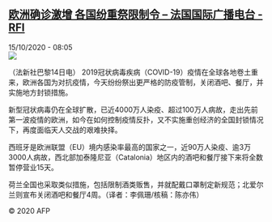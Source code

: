 <!--1602744904000-->
[欧洲确诊激增 各国纷重祭限制令 – 法国国际广播电台 - RFI](http://www.rfi.fr//cn/contenu/20201015-%E6%AC%A7%E6%B4%B2%E7%A1%AE%E8%AF%8A%E6%BF%80%E5%A2%9E-%E5%90%84%E5%9B%BD%E7%BA%B7%E9%87%8D%E7%A5%AD%E9%99%90%E5%88%B6%E4%BB%A4)
------

<div>15/10/2020 - 08:05</div><img src="https://s.rfi.fr/media/display/62bfd4f2-0eb1-11eb-811a-005056a98db9/w:310/p:16x9/int0009b.201015140501.jpg"><div class="t-content__body u-clearfix"><p>（法新社巴黎14日电）    2019冠状病毒疾病（COVID-19）疫情在全球各地卷土重来，欧洲各国为对抗疫情，今天纷纷祭出更严格的防疫管制，关闭酒吧、餐厅，并实施地方封锁措施。</p><p>    新型冠状病毒仍在全球扩散，已近4000万人染疫、超过100万人病故，走出先前第一波疫情的欧洲，如今在如何控制疫情反扑，又不实施重创经济的全国封锁情况下，再度面临天人交战的艰难抉择。</p><p>    西班牙是欧洲联盟（EU）境内感染率最高的国家之一，近90万人染疫、逾3万3000人病故，西北部加泰隆尼亚（Catalonia）地区内的酒吧和餐厅接下来将全数暂停营业15天。</p><p>    荷兰全国也采取类似措施，包括限制酒类贩售，并就配戴口罩制定新规范；北爱尔兰则宣布关闭酒吧和餐厅4周。（译者：李佩珊/核稿：陈亦伟）</p><p class="t-copyright">© 2020 AFP</p>        </div>
